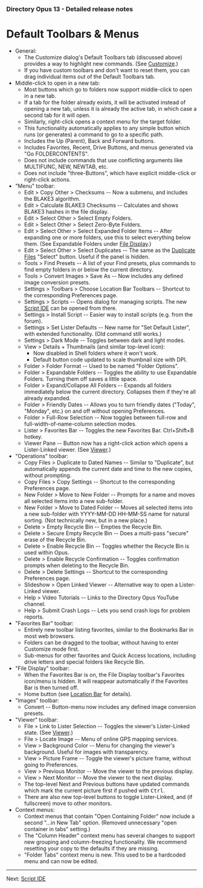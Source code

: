 ### Directory Opus 13 - Detailed release notes

# Default Toolbars & Menus

- General:
  - The Customize dialog's Default Toolbars tab (discussed above) provides a way to highlight new commands. (See [Customize](customize.md).)
  - If you have custom toolbars and don't want to reset them, you can drag individual items out of the Default Toolbars tab.
- Middle-click to open in a new tab:
  - Most buttons which go to folders now support middle-click to open in a new tab.
  - If a tab for the folder already exists, it will be activated instead of opening a new tab, unless it is already the active tab, in which case a second tab for it will open.
  - Similarly, right-click opens a context menu for the target folder.
  - This functionality automatically applies to any simple button which runs (or generates) a command to go to a specific path.
  - Includes the Up (Parent), Back and Forward buttons.
  - Includes Favorites, Recent, Drive Buttons, and menus generated via "Go FOLDERCONTENTS".
  - Does not include commands that use conflicting arguments like MULTIFUNC, NEW, NEWTAB, etc.
  - Does not include "three-Buttons", which have explicit middle-click or right-click actions.
- "Menu" toolbar:
  - Edit \> Copy Other \> Checksums -- Now a submenu, and includes the BLAKE3 algorithm.
  - Edit \> Calculate BLAKE3 Checksums -- Calculates and shows BLAKE3 hashes in the file display.
  - Edit \> Select Other \> Select Empty Folders.
  - Edit \> Select Other \> Select Zero-Byte Folders.
  - Edit \> Select Other \> Select Expanded Folder Items -- After expanding one or more folders, use this to select everything below them. (See Expandable Folders under [File Display](file_display.md).)
  - Edit \> Select Other \> Select Duplicates -- The same as the [Duplicate Files](duplicates.md) "Select" button. Useful if the panel is hidden.
  - Tools \> Find Presets -- A list of your Find presets, plus commands to find empty folders in or below the current directory.
  - Tools \> Convert Images \> Save As -- Now includes any defined image conversion presets.
  - Settings \> Toolbars \> Choose Location Bar Toolbars -- Shortcut to the corresponding Preferences page.
  - Settings \> Scripts -- Opens dialog for managing scripts. The new [Script IDE](script_ide.md) can be opened from there.
  - Settings \> Install Script -- Easier way to install scripts (e.g. from the forum).
  - Settings \> Set Lister Defaults -- New name for "Set Default Lister", with extended functionality. (Old command still works.)
  - Settings \> Dark Mode -- Toggles between dark and light modes.
  - View \> Details + Thumbnails (and similar top-level icon):
    - Now disabled in Shell folders where it won't work.
    - Default button code updated to scale thumbnail size with DPI.
  - Folder \> Folder Format -- Used to be named "Folder Options".
  - Folder \> Expandable Folders -- Toggles the ability to use Expandable Folders. Turning them off saves a little space.
  - Folder \> Expand/Collapse All Folders -- Expands all folders immediately below the current directory. Collapses them if they're all already expanded.
  - Folder \> Friendly Dates -- Allows you to turn friendly dates ("Today", "Monday", etc.) on and off without opening Preferences.
  - Folder \> Full-Row Selection -- Now toggles between full-row and full-width-of-name-column selection modes.
  - Lister \> Favorites Bar -- Toggles the new Favorites Bar. Ctrl+Shift+B hotkey.
  - Viewer Pane -- Button now has a right-click action which opens a Lister-Linked viewer. (See [Viewer](viewer.md).)
- "Operations" toolbar:
  - Copy Files \> Duplicate to Dated Names -- Similar to "Duplicate", but automatically appends the current date and time to the new copies, without prompting.
  - Copy Files \> Copy Settings -- Shortcut to the corresponding Preferences page.
  - New Folder \> Move to New Folder -- Prompts for a name and moves all selected items into a new sub-folder.
  - New Folder \> Move to Dated Folder -- Moves all selected items into a new sub-folder with YYYY-MM-DD HH-MM-SS name for natural sorting. (Not technically new, but in a new place.)
  - Delete \> Empty Recycle Bin -- Empties the Recycle Bin.
  - Delete \> Secure Empty Recycle Bin -- Does a multi-pass "secure" erase of the Recycle Bin.
  - Delete \> Enable Recycle Bin -- Toggles whether the Recycle Bin is used within Opus.
  - Delete \> Enable Recycle Confirmation -- Toggles confirmation prompts when deleting to the Recycle Bin.
  - Delete \> Delete Settings -- Shortcut to the corresponding Preferences page.
  - Slideshow \> Open Linked Viewer -- Alternative way to open a Lister-Linked viewer.
  - Help \> Video Tutorials -- Links to the Directory Opus YouTube channel.
  - Help \> Submit Crash Logs -- Lets you send crash logs for problem reports.
- "Favorites Bar" toolbar:
  - Entirely new toolbar listing favorites, similar to the Bookmarks Bar in most web browsers.
  - Folders can be dragged to the toolbar, without having to enter Customize mode first.
  - Sub-menus for other favorites and Quick Access locations, including drive letters and special folders like Recycle Bin.
- "File Display" toolbar:
  - When the Favorites Bar is on, the File Display toolbar's Favorites icon/menu is hidden. It will reappear automatically if the Favorites Bar is then turned off.
  - Home button (see [Location Bar](location_bar.md) for details).
- "Images" toolbar:
  - Convert -- Button-menu now includes any defined image conversion presets.
- "Viewer" toolbar:
  - File \> Link to Lister Selection -- Toggles the viewer's Lister-Linked state. (See [Viewer](viewer.md).)
  - File \> Locate Image -- Menu of online GPS mapping services.
  - View \> Background Color -- Menu for changing the viewer's background. Useful for images with transparency.
  - View \> Picture Frame -- Toggle the viewer's picture frame, without going to Preferences.
  - View \> Previous Monitor -- Move the viewer to the previous display.
  - View \> Next Monitor -- Move the viewer to the next display.
  - The top-level Next and Previous buttons have updated commands which mark the current picture first if pushed with <kbd>Ctrl</kbd>.
  - There are also new top-level buttons to toggle Lister-Linked, and (if fullscreen) move to other monitors.
- Context menus:
  - Context menus that contain "Open Containing Folder" now include a second "...in New Tab" option. (Removed unnecessary "open container in tabs" setting.)
  - The "Column Header" context menu has several changes to support new grouping and column-freezing functionality. We recommend resetting your copy to the defaults if they are missing.
  - "Folder Tabs" context menu is new. This used to be a hardcoded menu and can now be edited.

------------------------------------------------------------------------

Next: [Script IDE](/Manual/release_history/opus13_detailed/script_ide.md)
